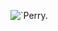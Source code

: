 ![`Perry.]([https://myoctocat.com/assets/images/base-octocat.svg](https://www.google.com/url?sa=i&url=https%3A%2F%2Fwwf.org.au%2Fblogs%2Frewilding-the-platypus%2F&psig=AOvVaw1x5sXoQVcAAESIXowieBN6&ust=1739375653292000&source=images&cd=vfe&opi=89978449&ved=0CBQQjRxqFwoTCPCwsrP9u4sDFQAAAAAdAAAAABAE))
